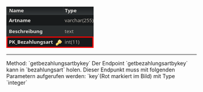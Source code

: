 ![Database Image of Table bezahlungsart](../img/getbezahlungsartbykey.png)

<hr>
Method: `getbezahlungsartbykey`
Der Endpoint `getbezahlungsartbykey` kann in `bezahlungsart` holen.
Dieser Endpunkt muss mit folgenden Parametern aufgerufen werden:
`key`(Rot markiert im Bild) mit Type `integer`